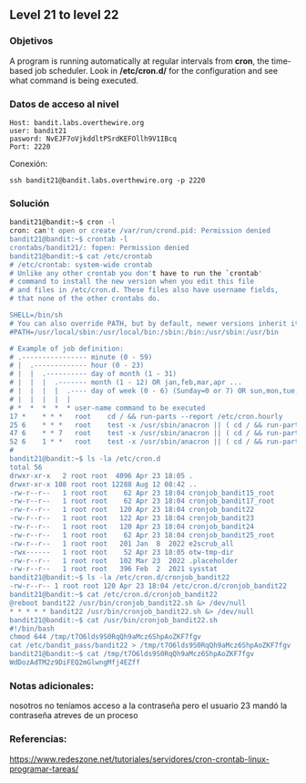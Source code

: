 ## Level 21 to level 22

### Objetivos 
A program is running automatically at regular intervals from **cron**, the time-based job scheduler. Look in **/etc/cron.d/** for the configuration and see what command is being executed.
### Datos de acceso al nivel 

```
Host: bandit.labs.overthewire.org  
user: bandit21
pasword: NvEJF7oVjkddltPSrdKEFOllh9V1IBcq
Port: 2220
```

 Conexión:
```
ssh bandit21@bandit.labs.overthewire.org -p 2220
```

### Solución 

``` bash
bandit21@bandit:~$ cron -l
cron: can't open or create /var/run/crond.pid: Permission denied
bandit21@bandit:~$ crontab -l
crontabs/bandit21/: fopen: Permission denied
bandit21@bandit:~$ cat /etc/crontab
# /etc/crontab: system-wide crontab
# Unlike any other crontab you don't have to run the `crontab'
# command to install the new version when you edit this file
# and files in /etc/cron.d. These files also have username fields,
# that none of the other crontabs do.

SHELL=/bin/sh
# You can also override PATH, but by default, newer versions inherit it from the environment
#PATH=/usr/local/sbin:/usr/local/bin:/sbin:/bin:/usr/sbin:/usr/bin

# Example of job definition:
# .---------------- minute (0 - 59)
# |  .------------- hour (0 - 23)
# |  |  .---------- day of month (1 - 31)
# |  |  |  .------- month (1 - 12) OR jan,feb,mar,apr ...
# |  |  |  |  .---- day of week (0 - 6) (Sunday=0 or 7) OR sun,mon,tue,wed,thu,fri,sat
# |  |  |  |  |
# *  *  *  *  * user-name command to be executed
17 *    * * *   root    cd / && run-parts --report /etc/cron.hourly
25 6    * * *   root    test -x /usr/sbin/anacron || ( cd / && run-parts --report /etc/cron.daily )
47 6    * * 7   root    test -x /usr/sbin/anacron || ( cd / && run-parts --report /etc/cron.weekly )
52 6    1 * *   root    test -x /usr/sbin/anacron || ( cd / && run-parts --report /etc/cron.monthly )
#
bandit21@bandit:~$ ls -la /etc/cron.d
total 56
drwxr-xr-x   2 root root  4096 Apr 23 18:05 .
drwxr-xr-x 108 root root 12288 Aug 12 08:42 ..
-rw-r--r--   1 root root    62 Apr 23 18:04 cronjob_bandit15_root
-rw-r--r--   1 root root    62 Apr 23 18:04 cronjob_bandit17_root
-rw-r--r--   1 root root   120 Apr 23 18:04 cronjob_bandit22
-rw-r--r--   1 root root   122 Apr 23 18:04 cronjob_bandit23
-rw-r--r--   1 root root   120 Apr 23 18:04 cronjob_bandit24
-rw-r--r--   1 root root    62 Apr 23 18:04 cronjob_bandit25_root
-rw-r--r--   1 root root   201 Jan  8  2022 e2scrub_all
-rwx------   1 root root    52 Apr 23 18:05 otw-tmp-dir
-rw-r--r--   1 root root   102 Mar 23  2022 .placeholder
-rw-r--r--   1 root root   396 Feb  2  2021 sysstat
bandit21@bandit:~$ ls -la /etc/cron.d/cronjob_bandit22
-rw-r--r-- 1 root root 120 Apr 23 18:04 /etc/cron.d/cronjob_bandit22
bandit21@bandit:~$ cat /etc/cron.d/cronjob_bandit22
@reboot bandit22 /usr/bin/cronjob_bandit22.sh &> /dev/null
* * * * * bandit22 /usr/bin/cronjob_bandit22.sh &> /dev/null
bandit21@bandit:~$ cat /usr/bin/cronjob_bandit22.sh
#!/bin/bash
chmod 644 /tmp/t7O6lds9S0RqQh9aMcz6ShpAoZKF7fgv
cat /etc/bandit_pass/bandit22 > /tmp/t7O6lds9S0RqQh9aMcz6ShpAoZKF7fgv
bandit21@bandit:~$ cat /tmp/t7O6lds9S0RqQh9aMcz6ShpAoZKF7fgv
WdDozAdTM2z9DiFEQ2mGlwngMfj4EZff

```

### Notas adicionales:

nosotros no teníamos acceso a la contraseña pero el usuario 23 mandó la contraseña atreves de un proceso
### Referencias:
https://www.redeszone.net/tutoriales/servidores/cron-crontab-linux-programar-tareas/